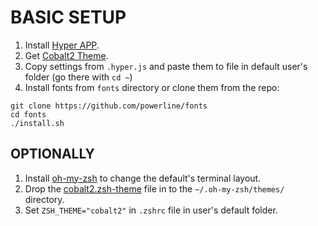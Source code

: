 # BASIC SETUP
1. Install [Hyper APP](https://hyper.is).
2. Get [Cobalt2 Theme](https://github.com/wesbos/hyperterm-cobalt2-theme).
3. Copy settings from `.hyper.js` and paste them to file in default user's folder (go there with `cd ~`)
4. Install fonts from `fonts` directory or clone them from the repo: 
```
git clone https://github.com/powerline/fonts
cd fonts
./install.sh
```

## OPTIONALLY
1. Install [oh-my-zsh](https://github.com/robbyrussell/oh-my-zsh) to change the default's terminal layout.
2. Drop the  [cobalt2.zsh-theme](https://github.com/wesbos/Cobalt2-iterm) file in to the `~/.oh-my-zsh/themes/` directory.
3. Set `ZSH_THEME="cobalt2"` in `.zshrc` file in user's default folder.
